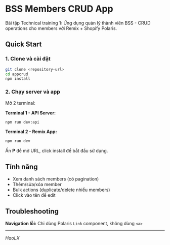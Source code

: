 # BSS Members CRUD App

Bài tập Technical training 1: Ứng dụng quản lý thành viên BSS - CRUD operations cho members với Remix + Shopify Polaris.

## Quick Start

### 1. Clone và cài đặt

```bash
git clone <repository-url>
cd appcrud
npm install
```

### 2. Chạy server và app

Mở 2 terminal:

**Terminal 1 - API Server:**

```bash
npm run dev:api
```

**Terminal 2 - Remix App:**

```bash
npm run dev
```

Ấn **P** để mở URL, click install để bắt đầu sử dụng.

## Tính năng

- Xem danh sách members (có pagination)
- Thêm/sửa/xóa member
- Bulk actions (duplicate/delete nhiều members)
- Click vào tên để edit

## Troubleshooting

**Navigation lỗi:** Chỉ dùng Polaris `Link` component, không dùng `<a>`

---

_HaoLX_

